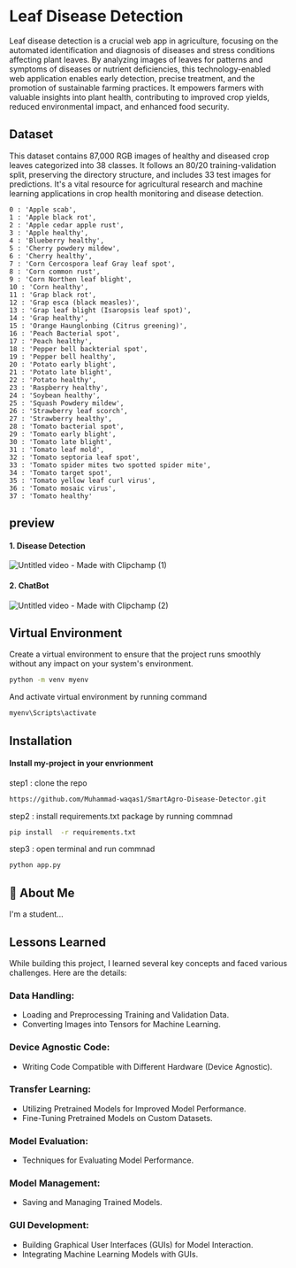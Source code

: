# Leaf Disease Detection

Leaf disease detection is a crucial web app in agriculture, focusing on the automated identification and diagnosis of diseases and stress conditions affecting plant leaves. By analyzing images of leaves for patterns and symptoms of diseases or nutrient deficiencies, this technology-enabled web application enables early detection, precise treatment, and the promotion of sustainable farming practices. It empowers farmers with valuable insights into plant health, contributing to improved crop yields, reduced environmental impact, and enhanced food security.
## Dataset

This dataset contains 87,000 RGB images of healthy and diseased crop leaves categorized into 38 classes. It follows an 80/20 training-validation split, preserving the directory structure, and includes 33 test images for predictions. It's a vital resource for agricultural research and machine learning applications in crop health monitoring and disease detection.

	0 : 'Apple scab',
	1 : 'Apple black rot',
	2 : 'Apple cedar apple rust',
	3 : 'Apple healthy',
	4 : 'Blueberry healthy',
	5 : 'Cherry powdery mildew',
	6 : 'Cherry healthy',
	7 : 'Corn Cercospora leaf Gray leaf spot',
	8 : 'Corn common rust',
	9 : 'Corn Northen leaf blight',
	10 : 'Corn healthy',
	11 : 'Grap black rot',
	12 : 'Grap esca (black measles)',
	13 : 'Grap leaf blight (Isaropsis leaf spot)',
	14 : 'Grap healthy',
	15 : 'Orange Haunglonbing (Citrus greening)',
	16 : 'Peach Bacterial spot',
	17 : 'Peach healthy',
	18 : 'Pepper bell backterial spot',
	19 : 'Pepper bell healthy',
	20 : 'Potato early blight',
	21 : 'Potato late blight',
	22 : 'Potato healthy',
	23 : 'Raspberry healthy',
	24 : 'Soybean healthy',
	25 : 'Squash Powdery mildew',
	26 : 'Strawberry leaf scorch',
	27 : 'Strawberry healthy',
	28 : 'Tomato bacterial spot',
	29 : 'Tomato early blight',
	30 : 'Tomato late blight',
	31 : 'Tomato leaf mold',
	32 : 'Tomato septoria leaf spot',
	33 : 'Tomato spider mites two spotted spider mite',
	34 : 'Tomato target spot',
	35 : 'Tomato yellow leaf curl virus',
	36 : 'Tomato mosaic virus',
	37 : 'Tomato healthy'

## preview



#### 1. Disease Detection 

![Untitled video - Made with Clipchamp (1)](https://github.com/Abhi-vish/Leaf-Disease-Detection/assets/109618783/351e1a1d-aa5c-41dd-9945-2704a0d17e82)

#### 2. ChatBot

![Untitled video - Made with Clipchamp (2)](https://github.com/Abhi-vish/Leaf-Disease-Detection/assets/109618783/4f59d686-c8f5-4581-bb41-d4967902a0d3)


## Virtual Environment 



Create a virtual environment to ensure that the project runs smoothly without any impact on your system's environment.
```bash
python -m venv myenv
```
And activate virtual environment by running command
```bash
myenv\Scripts\activate
```

## Installation

#### Install my-project in your envrionment

step1 : clone the repo
```bash
https://github.com/Muhammad-waqas1/SmartAgro-Disease-Detector.git
```

step2 : install requirements.txt package by running commnad
```bash
pip install  -r requirements.txt
```
step3 : open terminal and run commnad
```bash
python app.py 
```    
    
## 🚀 About Me
I'm a student...


## Lessons Learned

While building this project, I learned several key concepts and faced various challenges. Here are the details:

### Data Handling:

* Loading and Preprocessing Training and Validation Data.
* Converting Images into Tensors for Machine Learning.
### Device Agnostic Code:

* Writing Code Compatible with Different Hardware (Device Agnostic).
### Transfer Learning:

* Utilizing Pretrained Models for Improved Model Performance.
* Fine-Tuning Pretrained Models on Custom Datasets.
### Model Evaluation:

* Techniques for Evaluating Model Performance.
### Model Management:

* Saving and Managing Trained Models.
### GUI Development:

* Building Graphical User Interfaces (GUIs) for Model Interaction.
* Integrating Machine Learning Models with GUIs.
